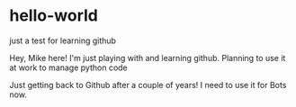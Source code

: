 # hello-world
just a test for learning github

Hey, Mike here!
I'm just playing with and learning github.
Planning to use it at work to manage python code

Just getting back to Github after a couple of years!
I need to use it for Bots now.
